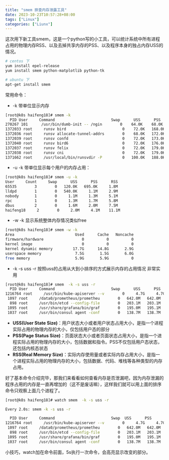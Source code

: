 ```yaml
---
title: "smem 排查内存泄露工具"
date: 2023-10-23T10:57:28+08:00
tags: ["Linux"]
categories: ["Liunx"]
---
```

这次用下新工具smem，这是一个python写的小工具，可以统计系统中所有进程占用的物理内存RSS、以及去掉共享内存的PSS、以及程序本身的独占内存USS的情况。
```bash
# centos 下
yum install epel-release
yum install smem python-matplotlib python-tk

# ubuntu 下
apt-get install smem
```

常用命令：

* -k 带单位显示内存
```bash
[root@k8s haifeng18]# smem -k
  PID User     Command                         Swap      USS      PSS      RSS
270267 101      /usr/bin/dumb-init -- /ngin        0    64.0K    68.0K    72.0K
1372033 root     runsv bird                         0    72.0K   168.0K     1.2M
1372036 root     runsv allocate-tunnel-addrs        0    68.0K   172.0K     1.3M
1372039 root     runsv confd                        0    72.0K   173.0K     1.3M
1372040 root     runsv bird6                        0    72.0K   176.0K     1.3M
1372037 root     runsv felix                        0    72.0K   179.0K     1.3M
1372038 root     runsv cni                          0    72.0K   179.0K     1.3M
1371662 root     /usr/local/bin/runsvdir -P         0   100.0K   188.0K     1.2M
```


* -u -k 带单位显示每个用户的内存占用：
```bash
[root@k8s haifeng18]# smem -u -k
User     Count     Swap      USS      PSS      RSS
65535        3        0   120.0K   695.0K     1.8M
lldpd        1        0   540.0K     1.1M     2.9M
nobody       1        0     1.1M     1.3M     5.1M
rpc          1        0     1.3M     1.7M     5.8M
dbus         2        0     1.6M     2.0M     7.5M
haifeng18     2        0     2.0M     4.1M    11.1M
```

* -w -k 显示系统整体内存情况类似free
```bash
[root@k8s haifeng18]# smem -w -k
Area                           Used      Cache   Noncache
firmware/hardware                 0          0          0
kernel image                      0          0          0
kernel dynamic memory         17.7G      14.8G       2.9G
userspace memory               7.5G       1.5G       6.0G
free memory                    5.9G       5.9G          0
```

* -k -s uss -r 按照uss的占用从大到小排序的方式展示内存的占用情况 非常实用
```bash
[root@k8s haifeng18]# smem  -k -s uss -r
  PID User     Command                         Swap      USS      PSS      RSS
1216764 root     /usr/bin/kube-apiserver --v        0     4.7G     4.7G     4.7G
 1097 root     /data0/prometheus/prometheu        0   642.0M   642.0M   642.0M
  898 root     /usr/bin/etcd --config-file        0   203.1M   203.1M   203.1M
 1095 root     /usr/share/grafana/bin/graf        0   195.0M   195.1M   196.9M
 1037 root     /usr/bin/consul agent -conf        0   138.7M   138.7M   138.7M
```

* **USS(User State Size)**：用户状态大小或者用户状态占用大小，是指一个进程实际占用的物理内存的大小，仅包括用户态的部分
* **PSS(Page Status Size)**：页面状态大小或者页面状态占用大小，是指一个进程实际占用的物理内存的大小，包括数据和指令。PSS不仅包括用户态状态，还包括内核态状态
* **RSS(Real Memory Size)**：实际内存使用量或者实际内存占用大小，是指一个进程实际占用的物理内存的大小，包括数据、代码、堆栈等各种类型的内存占用。

好了基本命令介绍完毕，那我们来看看如何查看内存是否泄漏吧，因为内存泄漏的程序占用的内存是一直再增加的（这不是废话嘛），这样我们就可以用上面的排序命令只观察上面几个进程了。
```bash
[root@k8s haifeng18]# watch smem  -k -s uss -r

Every 2.0s: smem -k -s uss -r                                                                                                                                                                         k8s.wq.2.20.30: Tue Sep 12 16:35:49 2023

  PID User     Command                         Swap	 USS	  PSS	   RSS
1216764 root     /usr/bin/kube-apiserver --v        0     4.7G     4.7G     4.7G
 1097 root     /data0/prometheus/prometheu        0   642.0M   642.0M   642.0M
  898 root     /usr/bin/etcd --config-file        0   203.1M   203.1M   203.1M
 1095 root     /usr/share/grafana/bin/graf        0   195.0M   195.1M   196.9M
 1037 root     /usr/bin/consul agent -conf        0   138.7M   138.7M   138.7M
```
小技巧，watch加在命令前面，5s执行一次命令，会高亮显示改变的部分。

